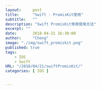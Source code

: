 ```yaml
---
layout:     post
title:      "Swift - PromisKit使用"
subtitle:   ""
description: "Swift PromisKit常用使用方法"
excerpt: ""
date:       2018-04-21 16:30:00
author:     "Cheng"
image: "./img/swift_promiskit.png"
published: true
tags:
    - IOS
    - Swift
URL: "/2018/04/21/swiftPromisKit/"
categories: [ IOS ]


---
```


